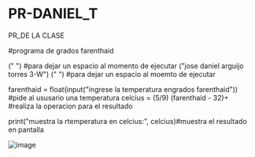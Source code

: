 # PR-DANIEL_T
PR_DE LA CLASE 


#programa de grados farenthaid 

(" ") #para dejar un espacio al momento de ejecutar 
("jose daniel arguijo torres 3-W")
(" ") #para dejar un espacio al moemto de ejecutar 

farenthaid = float(input("ingrese la temperatura engrados farenthaid")) #pide al ususario una temperatura 
celcius = (5/9) (farenthaid - 32)+ #realiza la operacion para el resultado

print("muestra la rtemperatura en celcius:", celcius)#muestra el resultado en pantalla 

![image](https://github.com/user-attachments/assets/2ae791d5-2ce0-4b22-aeee-93c95aab35a5)
